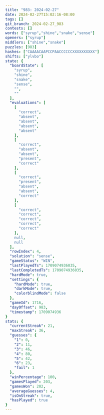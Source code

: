 ```yaml
---
title: "983: 2024-02-27"
date: 2024-02-27T15:02:16-08:00
tags: []
git_branch: 2024-02-27_983
contests: []
words: ["syrup","shine","snake","sense"]
openers: ["syrup"]
middlers: ["shine","snake"]
puzzles: [983]
hashes: ["CAAAACAAPCCPAACCCCCCXXXXXXXXXX"]
shifts: ["ylvbo"]
state: {
  "boardState": [
    "syrup",
    "shine",
    "snake",
    "sense",
    "",
    ""
  ],
  "evaluations": [
    [
      "correct",
      "absent",
      "absent",
      "absent",
      "absent"
    ],
    [
      "correct",
      "absent",
      "absent",
      "present",
      "correct"
    ],
    [
      "correct",
      "present",
      "absent",
      "absent",
      "correct"
    ],
    [
      "correct",
      "correct",
      "correct",
      "correct",
      "correct"
    ],
    null,
    null
  ],
  "rowIndex": 4,
  "solution": "sense",
  "gameStatus": "WIN",
  "lastPlayedTs": 1709074936035,
  "lastCompletedTs": 1709074936035,
  "hardMode": true,
  "settings": {
    "hardMode": true,
    "darkMode": true,
    "colorblindMode": false
  },
  "gameId": 1716,
  "dayOffset": 983,
  "timestamp": 1709074936
}
stats: {
  "currentStreak": 21,
  "maxStreak": 36,
  "guesses": {
    "1": 0,
    "2": 11,
    "3": 46,
    "4": 80,
    "5": 42,
    "6": 23,
    "fail": 1
  },
  "winPercentage": 100,
  "gamesPlayed": 203,
  "gamesWon": 202,
  "averageGuesses": 4,
  "isOnStreak": true,
  "hasPlayed": true
}
---
```

<!-- more -->
